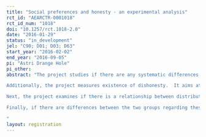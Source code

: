```yaml
---
title: "Social preferences and honesty - an experimental analysis"
rct_id: "AEARCTR-0001018"
rct_id_num: "1018"
doi: "10.1257/rct.1018-2.0"
date: "2016-01-29"
status: "in_development"
jel: "C90; D01; D03; D63"
start_year: "2016-02-02"
end_year: "2016-09-05"
pi: "Astri Drange Hole"
pi_other:
abstract: "The project studies if there are any systematic differences in social preferences between managers and people in general.  More specifically, the project examines if the sources of income and the cost of redistribution matter for people in the two groups when they make distribution decisions.  Given this information, we can study the prevalence of different fairness ideals in the two groups. That is, are people motivated by different moral norms when they decide on important distributive issues? 
Additionally, the project measures existence of dishonesty.  It aims at mapping any pattern of lying behaviour amongst managers and people in general, and test for any difference in this pattern between the two groups. The project also aims to explore if a high degree of honesty in a group correlates with social preferences in the group.
Next, the project examines if there is a relationship between distributive choices and attitudes towards materialistic values and willingness to compete, respectively. The project also aims to explore if there is a correlation on group level between existence of dishonesty and focus on materialistic values and willingness to compete, respectively.  
Finally, if there are differences between the two groups regarding these questions, how can it be explained? Do demographic and/or socio-economic variables make a difference?  Are  managers – for example  – initially more concerned with economic incentives than others, and thus have selected a working carrier accordingly, or have exposure to economic incentives influenced their behaviour over time? 
"
layout: registration
---
```


